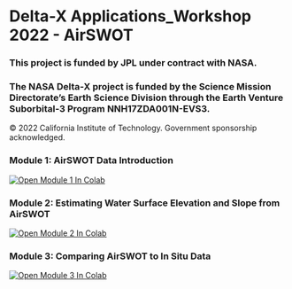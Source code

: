 # Delta-X Applications_Workshop 2022 - AirSWOT

### This project is funded by JPL under contract with NASA.
### The NASA Delta-X project is funded by the Science Mission Directorate’s Earth Science Division through the Earth Venture Suborbital-3 Program NNH17ZDA001N-EVS3.
© 2022 California Institute of Technology. Government sponsorship acknowledged.


### Module 1: AirSWOT Data Introduction

[![Open Module 1 In Colab](https://colab.research.google.com/assets/colab-badge.svg)](https://colab.research.google.com/github/mdenbina/DeltaX_Applications_Workshop_AirSWOT/blob/main/1_AirSWOT_Data_Introduction.ipynb)


### Module 2: Estimating Water Surface Elevation and Slope from AirSWOT

[![Open Module 2 In Colab](https://colab.research.google.com/assets/colab-badge.svg)](https://colab.research.google.com/github/mdenbina/DeltaX_Applications_Workshop_AirSWOT/blob/main/2_Estimating_Water_Surface_Elevation_and_Slope_from_AirSWOT.ipynb)


### Module 3: Comparing AirSWOT to In Situ Data

[![Open Module 3 In Colab](https://colab.research.google.com/assets/colab-badge.svg)](https://colab.research.google.com/github/mdenbina/DeltaX_Applications_Workshop_AirSWOT/blob/main/3_Comparing_AirSWOT_to_In_Situ_Data.ipynb)
